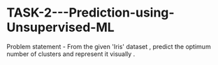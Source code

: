 # TASK-2---Prediction-using-Unsupervised-ML
Problem statement - From the given 'Iris' dataset , predict the optimum number of clusters and represent it visually .
